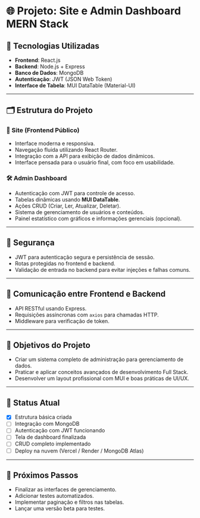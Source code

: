 
# 🌐 Projeto: Site e Admin Dashboard MERN Stack

## 🧩 Tecnologias Utilizadas

- **Frontend**: React.js  
- **Backend**: Node.js + Express  
- **Banco de Dados**: MongoDB  
- **Autenticação**: JWT (JSON Web Token)  
- **Interface de Tabela**: MUI DataTable (Material-UI)  

---

## 🗂️ Estrutura do Projeto

### 📌 Site (Frontend Público)
- Interface moderna e responsiva.
- Navegação fluida utilizando React Router.
- Integração com a API para exibição de dados dinâmicos.
- Interface pensada para o usuário final, com foco em usabilidade.

### 🛠️ Admin Dashboard
- Autenticação com JWT para controle de acesso.
- Tabelas dinâmicas usando **MUI DataTable**.
- Ações CRUD (Criar, Ler, Atualizar, Deletar).
- Sistema de gerenciamento de usuários e conteúdos.
- Painel estatístico com gráficos e informações gerenciais (opcional).

---

## 🔐 Segurança
- JWT para autenticação segura e persistência de sessão.
- Rotas protegidas no frontend e backend.
- Validação de entrada no backend para evitar injeções e falhas comuns.

---

## 📡 Comunicação entre Frontend e Backend
- API RESTful usando Express.
- Requisições assíncronas com `axios` para chamadas HTTP.
- Middleware para verificação de token.

---

## 🎯 Objetivos do Projeto
- Criar um sistema completo de administração para gerenciamento de dados.
- Praticar e aplicar conceitos avançados de desenvolvimento Full Stack.
- Desenvolver um layout profissional com MUI e boas práticas de UI/UX.

---

## 📅 Status Atual
- [x] Estrutura básica criada  
- [ ] Integração com MongoDB  
- [ ] Autenticação com JWT funcionando  
- [ ] Tela de dashboard finalizada  
- [ ] CRUD completo implementado  
- [ ] Deploy na nuvem (Vercel / Render / MongoDB Atlas)

---

## 🚀 Próximos Passos
- Finalizar as interfaces de gerenciamento.
- Adicionar testes automatizados.
- Implementar paginação e filtros nas tabelas.
- Lançar uma versão beta para testes.
